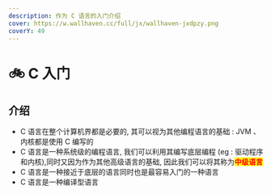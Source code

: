 ```yaml
---
description: 作为 C 语言的入门介绍
cover: https://w.wallhaven.cc/full/jx/wallhaven-jxdpzy.png
coverY: 49
---
```


# 🚲 C 入门

## 介绍

* C 语言在整个计算机界都是必要的, 其可以视为其他编程语言的基础 : JVM 、内核都是使用 C 编写的
* C 语言是一种系统级的编程语言, 我们可以利用其编写底层编程 (eg : 驱动程序和内核),同时又因为作为其他高级语言的基础, 因此我们可以将其称为<mark style="color:red;">**中级语言**</mark>
* C 语言是一种接近于底层的语言同时也是最容易入门的一种语言
* C 语言是一种编译型语言

##

